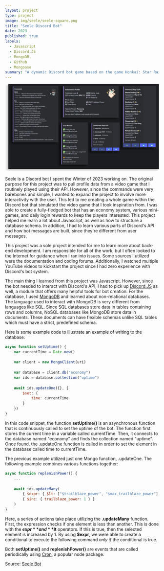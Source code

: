 ```yaml
---
layout: project
type: project
image: img/seele/seele-square.png
title: "Seele Discord Bot"
date: 2023
published: true
labels:
  - Javascript
  - Discord.JS
  - MongoDB
  - Github
  - Mongoose
summary: "A dynamic Discord bot game based on the game Honkai: Star Rail."
---
```


<img class="img-fluid" src="../img/seele/seele-header4.png">

Seele is a Discord bot I spent the Winter of 2023 working on. The original purpose for this project was to pull profile data from a video game that I routinely played using their API. However, since the commands were very barebones and simple, I wanted to expand the project to involve more interactivity with the user. This led to me creating a whole game within the Discord bot that simulated the video game that I took inspiration from. I was able to create a fully-fledged bot that has an economy system, various mini-games, and daily login rewards to keep the players interested. This project helped me learn a lot about Javascript, as well as how to structure a database schema. In addition, I had to learn various parts of Discord's API and how bot messages are built, since they're different from user messages.

This project was a sole project intended for me to learn more about back-end development. I am responsible for all of the work, but I often looked to the Internet for guidance when I ran into issues. Some sources I utilized were the documentation and coding forums. Additionally, I watched multiple YouTube videos to kickstart the project since I had zero experience with Discord's bot system.

The main thing I learned from this project was Javascript. However, since the bot needed to interact with Discord's API, I had to pick up [Discord.JS](https://discord.js.org/) as well, a module that offers many helpful tools for bot creation. For the database, I used [MongoDB](http://mongodb.com) and learned about non-relational databases. The language used to interact with MongoDB is very different from languages like SQL. Since SQL databases store data in tables containing rows and columns, NoSQL databases like MongoDB store data in documents. These documents can have flexible schemas unlike SQL tables which must have a strict, predefined schema.

Here is some example code to illustrate an example of writing to the database:

```javascript
async function setUptime() {
    var currentTime = Date.now()

    var client = new MongoClient(uri)

    var database = client.db("economy")
    var ids = database.collection("uptime")

    await ids.updateOne({}, {
        $set: {
            time: currentTime
        }
    })
}
```

In this code snippet, the function **setUptime()** is an asynchronous function that is continuously called to set the uptime of the bot.
The function first stores the current time in a variable called currentTime. Then, it connects to the database named "economy" and finds the collection named "uptime".
Once found, the .updateOne function is called in order to set the element in the database called time to currentTime.

The previous example utilized just one Mongo function, .updateOne. The following example combines various functions together:

```javascript
async function replenishPower() {
    ...

    await ids.updateMany(
        { $expr: { $lt: ["$trailblaze_power", "$max_trailblaze_power"] } }, 
        { $inc: { trailblaze_power: 1 } }
    )
}
```

Here, a series of actions take place utilizing the **.updateMany** function. First, the expression checks if one element is less than another.
This is done with the **$expr** and **$lt** operators. If this is true, then the selected element is increased by 1.
By using **$expr**, we were able to create a conditional to execute the following command *only if* the conditional is true.

Both **setUptime()** and **replenishPower()** are events that are called periodically using [Cron](https://www.npmjs.com/package/cron), a popular node package.



Source: <a href="https://github.com/min-808/Seele/">Seele Bot</a>
